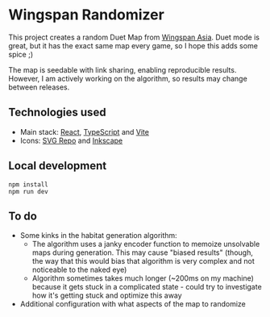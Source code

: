 # Wingspan Randomizer

This project creates a random Duet Map from [Wingspan
Asia](https://stonemaiergames.com/games/wingspan/wingspan-asia/). Duet mode is
great, but it has the exact same map every game, so I hope this adds some spice
;)

The map is seedable with link sharing, enabling reproducible results. However, I
am actively working on the algorithm, so results may change between releases.

## Technologies used

- Main stack: [React](https://react.dev/), [TypeScript](https://www.typescriptlang.org/) and [Vite](https://vite.dev/)
- Icons: [SVG Repo](https://www.svgrepo.com) and [Inkscape](https://inkscape.org/)

## Local development

```
npm install
npm run dev
```

## To do

- Some kinks in the habitat generation algorithm:
  - The algorithm uses a janky encoder function to memoize unsolvable maps
    during generation. This may cause "biased results" (though, the way that
    this would bias that algorithm is very complex and not noticeable to the
    naked eye)
  - Algorithm sometimes takes much longer (~200ms on my machine) because it gets
    stuck in a complicated state - could try to investigate how it's getting
    stuck and optimize this away
- Additional configuration with what aspects of the map to randomize
